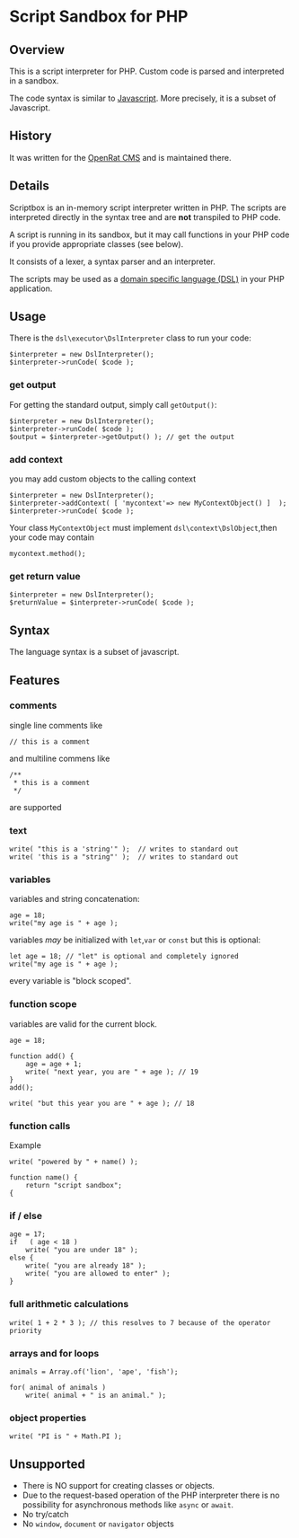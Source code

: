 # Script Sandbox for PHP

## Overview

This is a script interpreter for PHP. Custom code is parsed and interpreted in a sandbox.

The code syntax is similar to [Javascript](https://developer.mozilla.org/en-US/docs/Web/JavaScript). More precisely, it is a subset of Javascript.

## History 

It was written for the [OpenRat CMS](http://www.openrat.de) and is maintained there.


## Details

Scriptbox is an in-memory script interpreter written in PHP. The scripts are interpreted directly in the syntax tree and are **not** transpiled to PHP code.

A script is running in its sandbox, but it may call functions in your PHP code if you provide appropriate classes (see below).

It consists of a lexer, a syntax parser and an interpreter.

The scripts may be used as a [domain specific language (DSL)](https://en.wikipedia.org/wiki/Domain-specific_language) in your PHP application.


## Usage

There is the `dsl\executor\DslInterpreter` class to run your code:

    $interpreter = new DslInterpreter();
    $interpreter->runCode( $code );

### get output

For getting the standard output, simply call `getOutput()`:

    $interpreter = new DslInterpreter();
    $interpreter->runCode( $code );
    $output = $interpreter->getOutput() ); // get the output

### add context

you may add custom objects to the calling context

    $interpreter = new DslInterpreter();
    $interpreter->addContext( [ 'mycontext'=> new MyContextObject() ]  );
    $interpreter->runCode( $code );

Your class `MyContextObject` must implement `dsl\context\DslObject`,then your code may contain

    mycontext.method();

### get return value

    $interpreter = new DslInterpreter();
    $returnValue = $interpreter->runCode( $code );

## Syntax

The language syntax is a subset of javascript.

## Features

### comments

single line comments like

    // this is a comment

and multiline commens like

    /**
     * this is a comment
     */

are supported


### text

    write( "this is a 'string'" );  // writes to standard out
    write( 'this is a "string"' );  // writes to standard out 
    

### variables

variables and string concatenation:

    age = 18;
    write("my age is " + age );

variables *may* be initialized with `let`,`var` or `const` but this is optional:

    let age = 18; // "let" is optional and completely ignored
    write("my age is " + age );

every variable is "block scoped".


### function scope

variables are valid for the current block.

    age = 18;

    function add() {
        age = age + 1;
        write( "next year, you are " + age ); // 19
    }
    add();

    write( "but this year you are " + age ); // 18


### function calls

Example

    write( "powered by " + name() );

    function name() {
        return "script sandbox";
    {


### if / else

    age = 17;
    if   ( age < 18 )
        write( "you are under 18" );
    else {
        write( "you are already 18" );
        write( "you are allowed to enter" );
    }

### full arithmetic calculations
   
    write( 1 + 2 * 3 ); // this resolves to 7 because of the operator priority

### arrays and for loops

    animals = Array.of('lion', 'ape', 'fish');

    for( animal of animals )
        write( animal + " is an animal." );


### object properties

    write( "PI is " + Math.PI );

    

## Unsupported

- There is NO support for creating classes or objects.
- Due to the request-based operation of the PHP interpreter there is no possibility for asynchronous methods like `async` or `await`.
- No try/catch
- No `window`, `document` or `navigator` objects